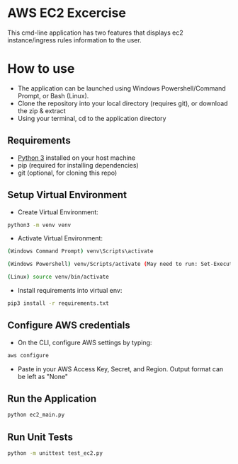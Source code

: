 # AWS EC2 Excercise

This cmd-line application has two features that displays ec2 instance/ingress rules information to the user.

# How to use

* The application can be launched using Windows Powershell/Command Prompt, or Bash (Linux). 
* Clone the repository into your local directory (requires git), or download the zip & extract
* Using your terminal, cd to the application directory

## Requirements

* [Python 3](https://www.python.org/downloads/) installed on your host machine
* pip (required for installing dependencies)
* git (optional, for cloning this repo)

## Setup Virtual Environment

* Create Virtual Environment:
```bash
python3 -m venv venv
```

* Activate Virtual Environment:
```bash
(Windows Command Prompt) venv\Scripts\activate
```
```bash
(Windows Powershell) venv/Scripts/activate (May need to run: Set-ExecutionPolicy RemoteSigned)
```
```bash
(Linux) source venv/bin/activate
```

* Install requirements into virtual env:
```bash
pip3 install -r requirements.txt
```

## Configure AWS credentials

* On the CLI, configure AWS settings by typing:
```bash
aws configure
```
* Paste in your AWS Access Key, Secret, and Region. Output format can be left as "None"

## Run the Application

```bash
python ec2_main.py
```

## Run Unit Tests
```bash
python -m unittest test_ec2.py
```

